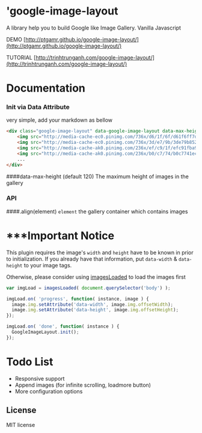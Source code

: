 'google-image-layout
===================

A library help you to build Google like Image Gallery. Vanilla Javascript

DEMO [http://ptgamr.github.io/google-image-layout/](http://ptgamr.github.io/google-image-layout/)

TUTORIAL [http://trinhtrunganh.com/google-image-layout/](http://trinhtrunganh.com/google-image-layout/)

Documentation
=============

### Init via Data Attribute
very simple, add your markdown as bellow

```html
<div class="google-image-layout" data-google-image-layout data-max-height="150">
	<img src="http://media-cache-ec0.pinimg.com/736x/d6/1f/6f/d61f6ff7dc676504170e6233fc6373e6.jpg"/>
	<img src="http://media-cache-ec0.pinimg.com/736x/3d/e7/9b/3de79b852892d20cc55c51a3d5bdea95.jpg"/>
	<img src="http://media-cache-ak0.pinimg.com/236x/ef/c9/1f/efc91fba944f62dfff1f7ba8c68c354a.jpg"/>
	<img src="http://media-cache-ak0.pinimg.com/236x/b0/c7/74/b0c7741ecb01dac741423164619160ef.jpg"/>
	...
</div>
```

####data-max-height (default 120)
The maximum height of images in the gallery

### API
####.align(element)
`element` the gallery container which contains images

***Important Notice
===================

Thís plugin requires the image's `width` and `height` have to be known in prior to initialization. If you already have that information, put `data-width` & `data-height` to your image tags.

Otherwise, please consider using [imagesLoaded](https://github.com/desandro/imagesloaded) to load the images first

```javascript
var imgLoad = imagesLoaded( document.querySelector('body') );

imgLoad.on( 'progress', function( instance, image ) {
  image.img.setAttribute('data-width', image.img.offsetWidth);
  image.img.setAttribute('data-height', image.img.offsetHeight);
});

imgLoad.on( 'done', function( instance ) {
  GoogleImageLayout.init();
});
```

Todo List
=========
- Responsive support
- Append images (for infinite scrolling, loadmore button)
- More configuration options



## License
MIT license

